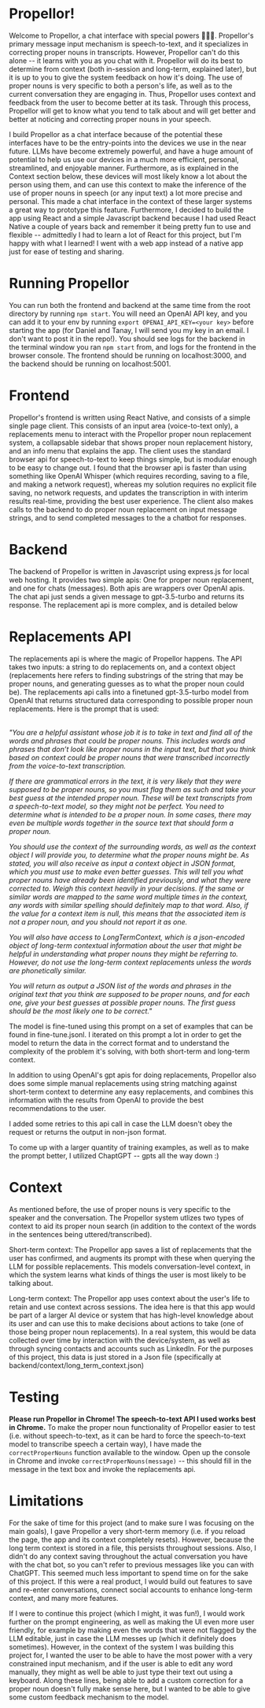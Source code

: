 # Propellor!

Welcome to Propellor, a chat interface with special powers 🧙🏼‍♂️. Propellor's primary message input mechanism is speech-to-text, and it specializes in correcting proper nouns in transcripts. However, Propellor can't do this alone -- it learns with you as you chat with it. Propellor will do its best to determine from context (both in-session and long-term, explained later), but it is up to you to give the system feedback on how it's doing. The use of proper nouns is very specific to both a person's life, as well as to the current conversation they are engaging in. Thus, Propellor uses context and feedback from the user to become better at its task. Through this process, Propellor will get to know what you tend to talk about and will get better and better at noticing and correcting proper nouns in your speech.

I build Propellor as a chat interface because of the potential these interfaces have to be the entry-points into the devices we use in the near future. LLMs have become extremely powerful, and have a huge amount of potential to help us use our devices in a much more efficient, personal, streamlined, and enjoyable manner. Furthermore, as is explained in the Context section below, these devices will most likely know a lot about the person using them, and can use this context to make the inference of the use of proper nouns in speech (or any input text) a lot more precise and personal. This made a chat interface in the context of these larger systems a great way to prototype this feature. Furthermore, I decided to build the app using React and a simple Javascript backend because I had used React Native a couple of years back and remember it being pretty fun to use and flexible -- admittedly I had to learn a lot of React for this project, but I'm happy with what I learned! I went with a web app instead of a native app just for ease of testing and sharing. 

# Running Propellor

You can run both the frontend and backend at the same time from the root directory by running `npm start`. You will need an OpenAI API key, and you can add it to your env by running `export OPENAI_API_KEY=<your key>` before starting the app (for Daniel and Tanay, I will send you my key in an email. I don't want to post it in the repo!). You should see logs for the backend in the terminal window you ran `npm start` from, and logs for the frontend in the browser console. The frontend should be running on localhost:3000, and the backend should be running on localhost:5001.

# Frontend

Propellor's frontend is written using React Native, and consists of a simple single page client. This consists of an input area (voice-to-text only), a replacements menu to interact with the Propellor proper noun replacement system, a collapsable sidebar that shows proper noun replacement history, and an info menu that explains the app. The client uses the standard browser api for speech-to-text to keep things simple, but is modular enough to be easy to change out. I found that the browser api is faster than using something like OpenAI Whisper (which requires recording, saving to a file, and making a network request), whereas my solution requires no explicit file saving, no network requests, and updates the transcription in with interim results real-time, providing the best user experience. The client also makes calls to the backend to do proper noun replacement on input message strings, and to send completed messages to the a chatbot for responses. 

# Backend

The backend of Propellor is written in Javascript using express.js for local web hosting. It provides two simple apis: One for proper noun replacement, and one for chats (messages). Both apis are wrappers over OpenAI apis. The chat api just sends a given message to gpt-3.5-turbo and returns its response. The replacement api is more complex, and is detailed below

# Replacements API

The replacements api is where the magic of Propellor happens. The API takes two inputs: a string to do replacements on, and a context object (replacements here refers to finding substrings of the string that may be proper nouns, and generating guesses as to what the proper noun could be). The replacements api calls into a finetuned gpt-3.5-turbo model from OpenAI that returns structured data corresponding to possible proper noun replacements. Here is the prompt that is used:

<br />
<em>
"You are a helpful assistant whose job it is to take in text and find all of the words and phrases that could be proper nouns. This includes words and phrases that don’t look like proper nouns in the input text, but that you think based on context could be proper nouns that were transcribed incorrectly from the voice-to-text transcription. 

If there are grammatical errors in the text, it is very likely that they were supposed to be proper nouns, so you must flag them as such and take your best guess at the intended proper noun. These will be text transcripts from a speech-to-text model, so they might not be perfect. You need to determine what is intended to be a proper noun. In some cases, there may even be multiple words together in the source text that should form a proper noun. 

You should use the context of the surrounding words, as well as the context object I will provide you, to determine what the proper nouns might be. As stated, you will also receive as input a context object in JSON format, which you must use to make even better guesses. This will tell you what proper nouns have already been identified previously, and what they were corrected to. Weigh this context heavily in your decisions. If the same or similar words are mapped to the same word multiple times in the context, any words with similar spelling should definitely map to that word. Also, if the value for a context item is null, this means that the associated item is not a proper noun, and you should not report it as one. 

You will also have access to LongTermContext, which is a json-encoded object of long-term contextual information about the user that might be helpful in understanding what proper nouns they might be referring to. However, do not use the long-term context replacements unless the words are phonetically similar. 

You will return as output a JSON list of the words and phrases in the original text that you think are supposed to be proper nouns, and for each one, give your best guesses at possible proper nouns. The first guess should be the most likely one to be correct."
</em>
<br />

The model is fine-tuned using this prompt on a set of examples that can be found in fine-tune.jsonl. I iterated on this prompt a lot in order to get the model to return the data in the correct format and to understand the complexity of the problem it's solving, with both short-term and long-term context.

In addition to using OpenAI's gpt apis for doing replacements, Propellor also does some simple manual replacements using string matching against short-term context to determine any easy replacements, and combines this information with the results from OpenAI to provide the best recommendations to the user.

I added some retries to this api call in case the LLM doesn't obey the request or returns the output in non-json format.

To come up with a larger quantity of training examples, as well as to make the prompt better, I utilized ChaptGPT -- gpts all the way down :)

# Context

As mentioned before, the use of proper nouns is very specific to the speaker and the conversation. The Propellor system utlizes two types of context to aid its proper noun search (in addition to the context of the words in the sentences being uttered/transcribed). 

Short-term context: The Propellor app saves a list of replacements that the user has confirmed, and augments its prompt with these when querying the LLM for possible replacements. This models conversation-level context, in which the system learns what kinds of things the user is most likely to be talking about.

Long-term context: The Propellor app uses context about the user's life to retain and use context across sessions. The idea here is that this app would be part of a larger AI device or system that has high-level knowledge about its user and can use this to make decisions about actions to take (one of those being proper noun replacements). In a real system, this would be data collected over time by interaction with the device/system, as well as through syncing contacts and accounts such as LinkedIn. For the purposes of this project, this data is just stored in a Json file (specifically at backend/context/long_term_context.json)

# Testing

<b>Please run Propellor in Chrome! The speech-to-text API I used works best in Chrome.</b> To make the proper noun functionality of Propellor easier to test (i.e. without speech-to-text, as it can be hard to force the speech-to-text model to transcribe speech a certain way), I have made the `correctProperNouns` function available to the window. Open up the console in Chrome and invoke `correctProperNouns(message)` -- this should fill in the message in the text box and invoke the replacements api.

# Limitations

For the sake of time for this project (and to make sure I was focusing on the main goals), I gave Propellor a very short-term memory (i.e. if you reload the page, the app and its context completely resets). However, because the long term context is stored in a file, this persists throughout sessions. Also, I didn't do any context saving throughout the actual conversation you have with the chat bot, so you can't refer to previous messages like you can with ChatGPT. This seemed much less important to spend time on for the sake of this project. If this were a real product, I would build out features to save and re-enter conversations, connect social accounts to enhance long-term context, and many more features.

If I were to continue this project (which I might, it was fun!), I would work further on the prompt engineering, as well as making the UI even more user friendly, for example by making even the words that were not flagged by the LLM editable, just in case the LLM messes up (which it definitely does sometimes). However, in the context of the system I was building this project for, I wanted the user to be able to have the most power with a very constrained input mechanism, and if the user is able to edit any word manually, they might as well be able to just type their text out using a keyboard.
Along these lines, being able to add a custom correction for a proper noun doesn't fully make sense here, but I wanted to be able to give some custom feedback mechanism to the model.